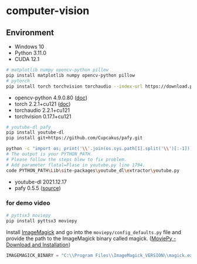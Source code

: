 # computer-vision

## Environment

- Windows 10
- Python 3.11.0
- CUDA 12.1

```bash
# matplotlib numpy opencv-python pillow
pip install matplotlib numpy opencv-python pillow
# pytorch
pip install torch torchvision torchaudio --index-url https://download.pytorch.org/whl/cu121
```

- opencv-python 4.9.0.80 ([doc](https://docs.opencv.org/4.9.0/))
- torch 2.2.1+cu121 ([doc](https://pytorch.org/docs/2.2/))
- torchaudio 2.2.1+cu121
- torchvision 0.17.1+cu121

```bash
# youtube-dl pafy
pip install youtube-dl
pip install git+https://github.com/Cupcakus/pafy.git

python -c "import os; print('\\'.join(os.sys.path[1].split('\\')[:-1]))"
# The output is your PYTHON_PATH.
# Please follow the steps blew to fix problem.
# Add parameter flatal=Flase in youtube.py line 1794.
code PYTHON_PATH\Lib\site-packages\youtube_dl\extractor\youtube.py
```

- youtube-dl 2021.12.17
- pafy 0.5.5 ([source](https://github.com/Cupcakus/pafy))

### for demo video

```bash
# pyttsx3 moviepy
pip install pyttsx3 moviepy
```

Install [ImageMagick](https://www.imagemagick.org/script/download.php) and go into the `moviepy/config_defaults.py` file and provide the path to the ImageMagick binary called magick.
([MoviePy - Download and Installation](https://zulko.github.io/moviepy/install.html#other-optional-but-useful-dependencies))

```py
IMAGEMAGICK_BINARY = "C:\\Program Files\\ImageMagick_VERSION\\magick.exe"
```
